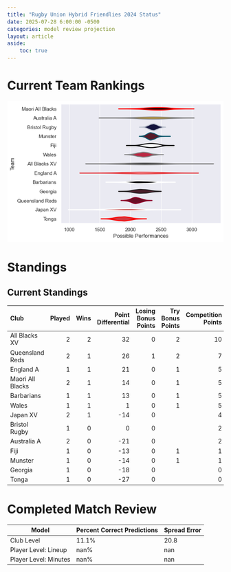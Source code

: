 ```yaml
---  
title: "Rugby Union Hybrid Friendlies 2024 Status"  
date: 2025-07-28 6:00:00 -0500  
categories: model review projection  
layout: article  
aside:  
    toc: true  
---
```

# Current Team Rankings


![Club Rankings](plots/rankings_Rugby_Union_Hybrid_Friendlies_2024.png)
# Standings

## Current Standings


| Club             |   Played |   Wins |   Point Differential |   Losing Bonus Points |   Try Bonus Points |   Competition Points |
|:-----------------|---------:|-------:|---------------------:|----------------------:|-------------------:|---------------------:|
| All Blacks XV    |        2 |      2 |                   32 |                     0 |                  2 |                   10 |
| Queensland Reds  |        2 |      1 |                   26 |                     1 |                  2 |                    7 |
| England A        |        1 |      1 |                   21 |                     0 |                  1 |                    5 |
| Maori All Blacks |        2 |      1 |                   14 |                     0 |                  1 |                    5 |
| Barbarians       |        1 |      1 |                   13 |                     0 |                  1 |                    5 |
| Wales            |        1 |      1 |                    1 |                     0 |                  1 |                    5 |
| Japan XV         |        2 |      1 |                  -14 |                     0 |                    |                    4 |
| Bristol Rugby    |        1 |      0 |                    0 |                     0 |                    |                    2 |
| Australia A      |        2 |      0 |                  -21 |                     0 |                    |                    2 |
| Fiji             |        1 |      0 |                  -13 |                     0 |                  1 |                    1 |
| Munster          |        1 |      0 |                  -14 |                     0 |                  1 |                    1 |
| Georgia          |        1 |      0 |                  -18 |                     0 |                    |                    0 |
| Tonga            |        1 |      0 |                  -27 |                     0 |                    |                    0 |



# Completed Match Review


| Model | Percent Correct Predictions | Spread Error |
| ------ | ------ | ------ |
| Club Level | 11.1% | 20.8 |
| Player Level: Lineup | nan% | nan |
| Player Level: Minutes | nan% | nan |

